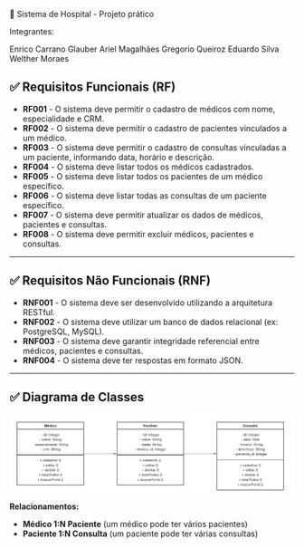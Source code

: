 🏥 Sistema de Hospital - Projeto prático

Integrantes:

Enrico Carrano
Glauber Ariel Magalhães
Gregorio Queiroz
Eduardo Silva
Welther Moraes

## ✅ Requisitos Funcionais (RF)

- **RF001** - O sistema deve permitir o cadastro de médicos com nome, especialidade e CRM.
- **RF002** - O sistema deve permitir o cadastro de pacientes vinculados a um médico.
- **RF003** - O sistema deve permitir o cadastro de consultas vinculadas a um paciente, informando data, horário e descrição.
- **RF004** - O sistema deve listar todos os médicos cadastrados.
- **RF005** - O sistema deve listar todos os pacientes de um médico específico.
- **RF006** - O sistema deve listar todas as consultas de um paciente específico.
- **RF007** - O sistema deve permitir atualizar os dados de médicos, pacientes e consultas.
- **RF008** - O sistema deve permitir excluir médicos, pacientes e consultas.

---

## ✅ Requisitos Não Funcionais (RNF)

- **RNF001** - O sistema deve ser desenvolvido utilizando a arquitetura RESTful.
- **RNF002** - O sistema deve utilizar um banco de dados relacional (ex: PostgreSQL, MySQL).
- **RNF003** - O sistema deve garantir integridade referencial entre médicos, pacientes e consultas.
- **RNF004** - O sistema deve ter respostas em formato JSON.

---

## ✅ Diagrama de Classes

![Texto alternativo](Classe%20UML.png)

**Relacionamentos:**

- **Médico 1:N Paciente** (um médico pode ter vários pacientes)
- **Paciente 1:N Consulta** (um paciente pode ter várias consultas)

